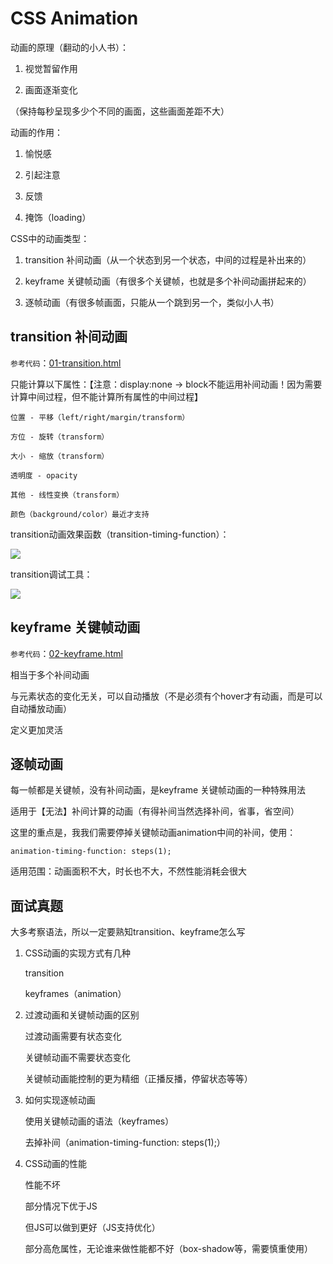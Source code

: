 # CSS Animation

动画的原理（翻动的小人书）：

1. 视觉暂留作用

2. 画面逐渐变化

（保持每秒呈现多少个不同的画面，这些画面差距不大）

动画的作用：

1. 愉悦感

2. 引起注意

3. 反馈

4. 掩饰（loading）

CSS中的动画类型：

1. transition 补间动画（从一个状态到另一个状态，中间的过程是补出来的）

2. keyframe 关键帧动画（有很多个关键帧，也就是多个补间动画拼起来的）

3. 逐帧动画（有很多帧画面，只能从一个跳到另一个，类似小人书）

## transition 补间动画

`参考代码`：[01-transition.html](https://github.com/ScarlettKK/Learn-About-CSS-/blob/master/CSS%20Animation/01-transition.html)

只能计算以下属性：【注意：display:none -> block不能运用补间动画！因为需要计算中间过程，但不能计算所有属性的中间过程】

	位置 - 平移（left/right/margin/transform）

	方位 - 旋转（transform）

	大小 - 缩放（transform）

	透明度 - opacity

	其他 - 线性变换（transform）

	颜色（background/color）最近才支持

transition动画效果函数（transition-timing-function）：

<img src="https://img2018.cnblogs.com/blog/1147701/201905/1147701-20190514115533788-77803076.png">

transition调试工具：

<img src="https://img2018.cnblogs.com/blog/1147701/201905/1147701-20190514115540398-1481196681.png">

## keyframe 关键帧动画

`参考代码`：[02-keyframe.html](https://github.com/ScarlettKK/Learn-About-CSS-/blob/master/CSS%20Animation/02-keyframe.html)

相当于多个补间动画

与元素状态的变化无关，可以自动播放（不是必须有个hover才有动画，而是可以自动播放动画）

定义更加灵活

## 逐帧动画

每一帧都是关键帧，没有补间动画，是keyframe 关键帧动画的一种特殊用法

适用于【无法】补间计算的动画（有得补间当然选择补间，省事，省空间）

这里的重点是，我我们需要停掉关键帧动画animation中间的补间，使用：

	animation-timing-function: steps(1);

适用范围：动画面积不大，时长也不大，不然性能消耗会很大

## 面试真题

大多考察语法，所以一定要熟知transition、keyframe怎么写

1. CSS动画的实现方式有几种

	transition

	keyframes（animation）

2. 过渡动画和关键帧动画的区别

	过渡动画需要有状态变化

	关键帧动画不需要状态变化

	关键帧动画能控制的更为精细（正播反播，停留状态等等）

3. 如何实现逐帧动画

	使用关键帧动画的语法（keyframes）

	去掉补间（animation-timing-function: steps(1);）

4. CSS动画的性能

	性能不坏

	部分情况下优于JS

	但JS可以做到更好（JS支持优化）

	部分高危属性，无论谁来做性能都不好（box-shadow等，需要慎重使用）




